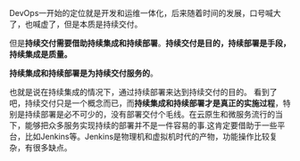 

DevOps一开始的定位就是开发和运维一体化，后来随着时间的发展，口号喊大了，也喊虚了，但是本质是持续交付。

但是**持续交付需要借助持续集成和持续部署**。**持续交付是目的，持续部署是手段，持续集成是质量。**

**持续集成和持续部署是为持续交付服务的**。

也就是说在持续集成的情况下，通过持续部署来达到持续交付的目的。
看到了吧，持续交付只是一个概念而已，而**持续集成和持续部署才是真正的实施过程**，特别是持续部署是必不可少的，没有部署交付个毛线。在云原生和微服务流行的当下，能够把众多服务实现持续的部署并不是一件容易的事.这肯定要借助于一些平台，比如Jenkins等。Jenkins是物理机和虚拟机时代的产物，功能操作比较复杂，有很多缺点。